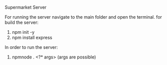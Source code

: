 Supermarket Server

For running the server navigate to the main folder and open the terminal.
for build the server:
1.  npm init -y
2.  npm install express

In order to run the server:
1.  npmnode . <?* args>     (args are possible)
